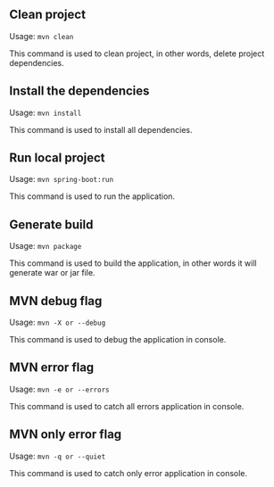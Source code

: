 ## Clean project
Usage: `mvn clean`

This command is used to clean project, in other words, delete project dependencies.

## Install the dependencies
Usage: `mvn install`

This command is used to install all dependencies.

## Run local project
Usage: `mvn spring-boot:run`

This command is used to run the application.

## Generate build
Usage: `mvn package`

This command is used to build the application, in other words it will generate war or jar file.

## MVN debug flag
Usage: `mvn -X or --debug`

This command is used to debug the application in console.

## MVN error flag
Usage: `mvn -e or --errors`

This command is used to catch all errors application in console.

## MVN only error flag
Usage: `mvn -q or --quiet`

This command is used to catch only error application in console.
